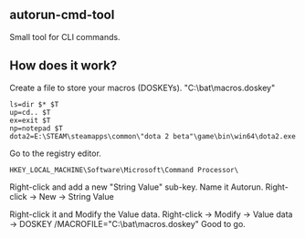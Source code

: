 ## autorun-cmd-tool

Small tool for CLI commands.

## How does it work?

Create a file to store your macros (DOSKEYs).
"C:\bat\macros.doskey"
```
ls=dir $* $T
up=cd.. $T
ex=exit $T
np=notepad $T
dota2=E:\STEAM\steamapps\common\"dota 2 beta"\game\bin\win64\dota2.exe
```
Go to the registry editor.
```
HKEY_LOCAL_MACHINE\Software\Microsoft\Command Processor\
```
Right-click and add a new "String Value" sub-key. Name it Autorun.
Right-click -> New -> String Value

Right-click it and Modify the Value data.
Right-click -> Modify -> Value data -> DOSKEY /MACROFILE="C:\bat\macros.doskey"
Good to go.
